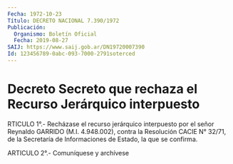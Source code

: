 ```yaml
---
Fecha: 1972-10-23
Título: DECRETO NACIONAL 7.390/1972
Publicación:
  Organismo: Boletín Oficial
  Fecha: 2019-08-27
SAIJ: https://www.saij.gob.ar/DN19720007390
Id: 123456789-0abc-093-7000-2791soterced
---
```

# Decreto Secreto que rechaza el Recurso Jerárquico interpuesto

<a id="1"></a>
RTICULO 1°.- Recházase el recurso jerárquico interpuesto por el señor Reynaldo GARRIDO (M.I. 4.948.002), contra la Resolución CACIE N° 32/71, de la Secretaría de Informaciones de Estado, la que se confirma.

<a id="2"></a>
ARTICULO 2°.- Comuníquese y archívese